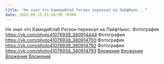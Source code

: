 ```yaml
---
title: "Не знал что КамедиКлаб Регион переехал на ЛайфНьюс..."
date: 2015-09-15 21:46:00 +0300
---
```


Не знал что КамедиКлаб Регион переехал на ЛайфНьюс.
Фотография
<a class="vk-attach" href="https://vk.com/photo41076938_380914444">https://vk.com/photo41076938_380914444</a>
Фотография
<a class="vk-attach" href="https://vk.com/photo41076938_380914700">https://vk.com/photo41076938_380914700</a>
Фотография
<a class="vk-attach" href="https://vk.com/photo41076938_380914792">https://vk.com/photo41076938_380914792</a>
Фотография
<a class="vk-attach" href="https://vk.com/photo41076938_380914793">https://vk.com/photo41076938_380914793</a>
<a class="vk-attach" href="https://vk.com/photo41076938_380914444">Вложение</a>
<a class="vk-attach" href="https://vk.com/photo41076938_380914700">Вложение</a>
<a class="vk-attach" href="https://vk.com/photo41076938_380914792">Вложение</a>
<a class="vk-attach" href="https://vk.com/photo41076938_380914793">Вложение</a>
